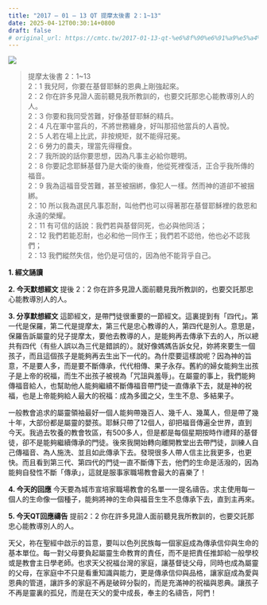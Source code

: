 ```yaml
---
title: "2017 – 01 – 13 QT 提摩太後書 2：1~13"
date: 2025-04-12T00:30:14+0800
draft: false
# original_url: https://cmtc.tw/2017-01-13-qt-%e6%8f%90%e6%91%a9%e5%a4%aa%e5%be%8c%e6%9b%b8-2%ef%bc%9a113
---
```


![](/images/qt.jpg)
> 提摩太後書 2：1\~13  
> 2：1 我兒阿，你要在基督耶穌的恩典上剛強起來。  
> 2：2 你在許多見證人面前聽見我所教訓的，也要交託那忠心能教導別人的人。  
> 2：3 你要和我同受苦難，好像基督耶穌的精兵。  
> 2：4 凡在軍中當兵的，不將世務纏身，好叫那招他當兵的人喜悅。  
> 2：5 人若在場上比武，非按規矩，就不能得冠冕。  
> 2：6 勞力的農夫，理當先得糧食。  
> 2：7 我所說的話你要思想，因為凡事主必給你聰明。  
> 2：8 你要記念耶穌基督乃是大衛的後裔，他從死裡復活，正合乎我所傳的福音。  
> 2：9 我為這福音受苦難，甚至被捆綁，像犯人一樣。然而神的道卻不被捆綁。  
> 2：10 所以我為選民凡事忍耐，叫他們也可以得著那在基督耶穌裡的救恩和永遠的榮耀。  
> 2：11 有可信的話說：我們若與基督同死，也必與他同活；  
> 2：12 我們若能忍耐，也必和他一同作王；我們若不認他，他也必不認我們；  
> 2：13 我們縱然失信，他仍是可信的，因為他不能背乎自己。

**1.  經文誦讀**

**2.  今天默想經文**
提後 2：2 你在許多見證人面前聽見我所教訓的，也要交託那忠心能教導別人的人。

**3. 分享默想經文**
這節經文，是帶門徒很重要的一節經文。這裏提到有「四代」。第一代是保羅，第二代是提摩太，第三代是忠心教導的人，第四代是別人。意思是，保羅告訴屬靈的兒子提摩太，要他去教導的人，是能夠再去傳承下去的人，所以總共有四代（有些人誤以為三代是錯誤的）。就好像媽媽告訴女兒，妳將來要生一個孩子，而且這個孩子是能夠再去生出下一代的。為什麼要這樣說呢？因為神的旨意，不是要人多，而是要不斷傳承，代代相傳、果子永存。舊約的婦女能夠生出孩子是上帝的祝福，而生不出孩子被視為「咒詛與羞辱」。在屬靈的事上，我們能夠傳福音給人，也幫助他人能夠繼續不斷傳福音帶門徒一直傳承下去，就是神的祝福，也是上帝能夠給人最大的祝福：成為多國之父，生生不息、多結果子。

一般教會追求的屬靈領袖最好一個人能夠帶幾百人、幾千人、幾萬人，但是帶了幾十年，大部份都是屬靈的嬰孩。耶穌只帶了12個人，卻把福音傳遍全世界，直到今天。我過去牧養的教會牧區，有500多人，但是都是每個星期按時作禮拜的基督徒，卻不是能夠繼續傳承的門徒。後來我開始轉向離開教堂出去帶門徒，訓練人自己傳福音、為人施洗、並且如此傳承下去。發現很多人帶人信主比我更多，也更快。而且看到第三代、第四代的門徒一直不斷傳下去，他們的生命是活潑的，因為能夠自發性不斷「傳承」，這就是服事家職場教會最大的喜樂了！

**4. 今天的回應**
今天要為城市宣培家職場教會的名單一一提名禱告。求主使用每一個人的生命像一個種子，能夠將神的生命與福音生生不息傳承下去，直到主再來。

**5. 今天QT回應禱告**
提前2：2 你在許多見證人面前聽見我所教訓的，也要交託那忠心能教導別人的人。

天父，祢在聖經中啟示的旨意，要叫以色列民族每一個家庭成為傳承信仰與生命的基本單位。每一對父母要負起屬靈生命教育的責任，而不是把責任推卸給一般學校或是教會主日學老師。也求天父祝福台灣的家庭，讓基督徒父母，同時也成為屬靈的父母，在家庭中不只是看重知識與能力，更是傳承信仰與品格，讓家庭成為愛與恩典的管道，讓許多的家庭不再是破碎分裂的，而是充滿神的祝福與恩典。讓孩子不再是靈裏的孤兒，而是在天父的愛中成長，奉主的名禱告，阿們！
